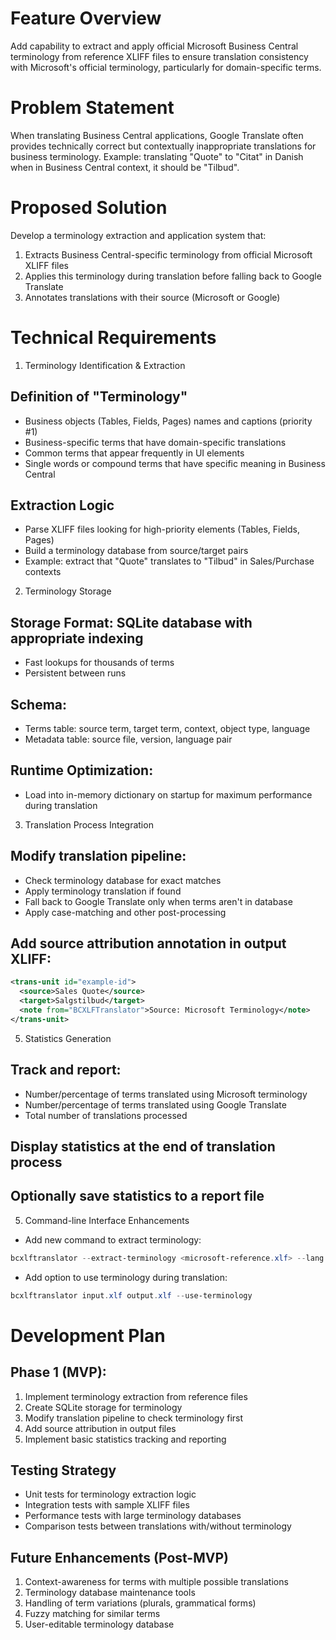 # Feature Overview
Add capability to extract and apply official Microsoft Business Central terminology from reference XLIFF files to ensure translation consistency with Microsoft's official terminology, particularly for domain-specific terms.

# Problem Statement
When translating Business Central applications, Google Translate often provides technically correct but contextually inappropriate translations for business terminology. Example: translating "Quote" to "Citat" in Danish when in Business Central context, it should be "Tilbud".

# Proposed Solution
Develop a terminology extraction and application system that:

1. Extracts Business Central-specific terminology from official Microsoft XLIFF files
2. Applies this terminology during translation before falling back to Google Translate
3. Annotates translations with their source (Microsoft or Google)

# Technical Requirements
1. Terminology Identification & Extraction

## Definition of "Terminology"
- Business objects (Tables, Fields, Pages) names and captions (priority #1)
- Business-specific terms that have domain-specific translations
- Common terms that appear frequently in UI elements
- Single words or compound terms that have specific meaning in Business Central

## Extraction Logic
- Parse XLIFF files looking for high-priority elements (Tables, Fields, Pages)
- Build a terminology database from source/target pairs
- Example: extract that "Quote" translates to "Tilbud" in Sales/Purchase contexts

2. Terminology Storage
## Storage Format: SQLite database with appropriate indexing
- Fast lookups for thousands of terms
- Persistent between runs
## Schema:
- Terms table: source term, target term, context, object type, language
- Metadata table: source file, version, language pair
## Runtime Optimization:
- Load into in-memory dictionary on startup for maximum performance during translation

3. Translation Process Integration
## Modify translation pipeline:
- Check terminology database for exact matches
- Apply terminology translation if found
- Fall back to Google Translate only when terms aren't in database
- Apply case-matching and other post-processing
## Add source attribution annotation in output XLIFF:

```xml
<trans-unit id="example-id">
  <source>Sales Quote</source>
  <target>Salgstilbud</target>
  <note from="BCXLFTranslator">Source: Microsoft Terminology</note>
</trans-unit>
```

5. Statistics Generation
## Track and report:
- Number/percentage of terms translated using Microsoft terminology
- Number/percentage of terms translated using Google Translate
- Total number of translations processed
## Display statistics at the end of translation process
## Optionally save statistics to a report file

5. Command-line Interface Enhancements
- Add new command to extract terminology:

```powershell
bcxlftranslator --extract-terminology <microsoft-reference.xlf> --lang <language-code>
```

- Add option to use terminology during translation:

```powershell
bcxlftranslator input.xlf output.xlf --use-terminology
```

# Development Plan
## Phase 1 (MVP):
1. Implement terminology extraction from reference files
2. Create SQLite storage for terminology
3. Modify translation pipeline to check terminology first
4. Add source attribution in output files
5. Implement basic statistics tracking and reporting

## Testing Strategy
- Unit tests for terminology extraction logic
- Integration tests with sample XLIFF files
- Performance tests with large terminology databases
- Comparison tests between translations with/without terminology

## Future Enhancements (Post-MVP)
1. Context-awareness for terms with multiple possible translations
2. Terminology database maintenance tools
3. Handling of term variations (plurals, grammatical forms)
4. Fuzzy matching for similar terms
5. User-editable terminology database